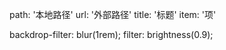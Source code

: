 path: '本地路径'
url: '外部路径'
title: '标题'
item: '项'

backdrop-filter: blur(1rem);
filter: brightness(0.9);

